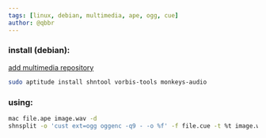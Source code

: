 ```yaml
---
tags: [linux, debian, multimedia, ape, ogg, cue]
author: @qbbr
---
```


### install (debian):

[add multimedia repository](/blog/add-multimedia-repository-on-debian.html)

```bash
sudo aptitude install shntool vorbis-tools monkeys-audio
```

### using:

```bash
mac file.ape image.wav -d
shnsplit -o 'cust ext=ogg oggenc -q9 - -o %f' -f file.cue -t %t image.wav
```
